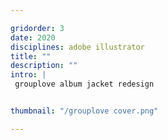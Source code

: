 ```yaml
---

gridorder: 3
date: 2020
disciplines: adobe illustrator
title: ""
description: ""
intro: |
 grouplove album jacket redesign


thumbnail: "/grouplove cover.png"

---
```

